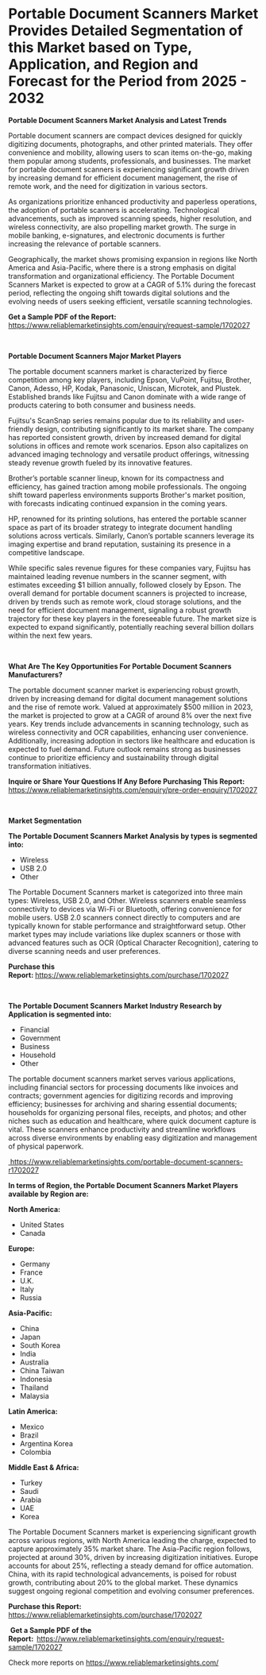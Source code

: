 <p><h1>Portable Document Scanners Market Provides Detailed Segmentation of this Market based on Type, Application, and Region and Forecast for the Period from 2025 - 2032</h1></p><p><strong>Portable Document Scanners Market Analysis and Latest Trends</strong></p>
<p><p>Portable document scanners are compact devices designed for quickly digitizing documents, photographs, and other printed materials. They offer convenience and mobility, allowing users to scan items on-the-go, making them popular among students, professionals, and businesses. The market for portable document scanners is experiencing significant growth driven by increasing demand for efficient document management, the rise of remote work, and the need for digitization in various sectors.</p><p>As organizations prioritize enhanced productivity and paperless operations, the adoption of portable scanners is accelerating. Technological advancements, such as improved scanning speeds, higher resolution, and wireless connectivity, are also propelling market growth. The surge in mobile banking, e-signatures, and electronic documents is further increasing the relevance of portable scanners.</p><p>Geographically, the market shows promising expansion in regions like North America and Asia-Pacific, where there is a strong emphasis on digital transformation and organizational efficiency. The Portable Document Scanners Market is expected to grow at a CAGR of 5.1% during the forecast period, reflecting the ongoing shift towards digital solutions and the evolving needs of users seeking efficient, versatile scanning technologies.</p></p>
<p><strong>Get a Sample PDF of the Report:&nbsp;</strong> <a href="https://www.reliablemarketinsights.com/enquiry/request-sample/1702027?utm_campaign=2456&utm_medium=2&utm_source=Github&utm_content=ia&utm_term=19022025&utm_id=portable-document-scanners">https://www.reliablemarketinsights.com/enquiry/request-sample/1702027</a></p>
<p>&nbsp;</p>
<p><strong>Portable Document Scanners Major Market Players</strong></p>
<p><p>The portable document scanners market is characterized by fierce competition among key players, including Epson, VuPoint, Fujitsu, Brother, Canon, Adesso, HP, Kodak, Panasonic, Uniscan, Microtek, and Plustek. Established brands like Fujitsu and Canon dominate with a wide range of products catering to both consumer and business needs. </p><p>Fujitsu's ScanSnap series remains popular due to its reliability and user-friendly design, contributing significantly to its market share. The company has reported consistent growth, driven by increased demand for digital solutions in offices and remote work scenarios. Epson also capitalizes on advanced imaging technology and versatile product offerings, witnessing steady revenue growth fueled by its innovative features.</p><p>Brother’s portable scanner lineup, known for its compactness and efficiency, has gained traction among mobile professionals. The ongoing shift toward paperless environments supports Brother's market position, with forecasts indicating continued expansion in the coming years.</p><p>HP, renowned for its printing solutions, has entered the portable scanner space as part of its broader strategy to integrate document handling solutions across verticals. Similarly, Canon’s portable scanners leverage its imaging expertise and brand reputation, sustaining its presence in a competitive landscape.</p><p>While specific sales revenue figures for these companies vary, Fujitsu has maintained leading revenue numbers in the scanner segment, with estimates exceeding $1 billion annually, followed closely by Epson. The overall demand for portable document scanners is projected to increase, driven by trends such as remote work, cloud storage solutions, and the need for efficient document management, signaling a robust growth trajectory for these key players in the foreseeable future. The market size is expected to expand significantly, potentially reaching several billion dollars within the next few years.</p></p>
<p>&nbsp;</p>
<p><strong>What Are The Key Opportunities For Portable Document Scanners Manufacturers?</strong></p>
<p><p>The portable document scanner market is experiencing robust growth, driven by increasing demand for digital document management solutions and the rise of remote work. Valued at approximately $500 million in 2023, the market is projected to grow at a CAGR of around 8% over the next five years. Key trends include advancements in scanning technology, such as wireless connectivity and OCR capabilities, enhancing user convenience. Additionally, increasing adoption in sectors like healthcare and education is expected to fuel demand. Future outlook remains strong as businesses continue to prioritize efficiency and sustainability through digital transformation initiatives.</p></p>
<p><strong>Inquire or Share Your Questions If Any Before Purchasing This Report:</strong> <a href="https://www.reliablemarketinsights.com/enquiry/pre-order-enquiry/1702027?utm_campaign=2456&utm_medium=2&utm_source=Github&utm_content=ia&utm_term=19022025&utm_id=portable-document-scanners">https://www.reliablemarketinsights.com/enquiry/pre-order-enquiry/1702027</a></p>
<p>&nbsp;</p>
<p><strong>Market Segmentation</strong></p>
<p><strong>The Portable Document Scanners Market Analysis by types is segmented into:</strong></p>
<p><ul><li>Wireless</li><li>USB 2.0</li><li>Other</li></ul></p>
<p><p>The Portable Document Scanners market is categorized into three main types: Wireless, USB 2.0, and Other. Wireless scanners enable seamless connectivity to devices via Wi-Fi or Bluetooth, offering convenience for mobile users. USB 2.0 scanners connect directly to computers and are typically known for stable performance and straightforward setup. Other market types may include variations like duplex scanners or those with advanced features such as OCR (Optical Character Recognition), catering to diverse scanning needs and user preferences.</p></p>
<p><strong>Purchase this Report:&nbsp;</strong><a href="https://www.reliablemarketinsights.com/purchase/1702027?utm_campaign=2456&utm_medium=2&utm_source=Github&utm_content=ia&utm_term=19022025&utm_id=portable-document-scanners">https://www.reliablemarketinsights.com/purchase/1702027</a></p>
<p>&nbsp;</p>
<p><strong>The Portable Document Scanners Market Industry Research by Application is segmented into:</strong></p>
<p><ul><li>Financial</li><li>Government</li><li>Business</li><li>Household</li><li>Other</li></ul></p>
<p><p>The portable document scanners market serves various applications, including financial sectors for processing documents like invoices and contracts; government agencies for digitizing records and improving efficiency; businesses for archiving and sharing essential documents; households for organizing personal files, receipts, and photos; and other niches such as education and healthcare, where quick document capture is vital. These scanners enhance productivity and streamline workflows across diverse environments by enabling easy digitization and management of physical paperwork.</p></p>
<p><a href="https://www.reliablemarketinsights.com/portable-document-scanners-r1702027?utm_campaign=2456&utm_medium=2&utm_source=Github&utm_content=ia&utm_term=19022025&utm_id=portable-document-scanners">&nbsp;https://www.reliablemarketinsights.com/portable-document-scanners-r1702027</a></p>
<p><strong>In terms of Region, the Portable Document Scanners Market Players available by Region are:</strong></p>
<p>
    <p> <strong> North America: </strong>
        <ul>
            <li>United States</li>
            <li>Canada</li>
        </ul>
        </p> 
    <p> <strong> Europe: </strong>
        <ul>
            <li>Germany</li>
            <li>France</li>
            <li>U.K.</li>
            <li>Italy</li>
            <li>Russia</li>
        </ul>
        </p> 
    <p> <strong> Asia-Pacific: </strong>
        <ul>
            <li>China</li>
            <li>Japan</li>
            <li>South Korea</li>
            <li>India</li>
            <li>Australia</li>
            <li>China Taiwan</li>
            <li>Indonesia</li>
            <li>Thailand</li>
            <li>Malaysia</li>
        </ul>
        </p> 
    <p> <strong> Latin America: </strong>
        <ul>
            <li>Mexico</li>
            <li>Brazil</li>
            <li>Argentina Korea</li>
            <li>Colombia</li>
        </ul>
        </p> 
    <p> <strong> Middle East & Africa: </strong>
        <ul>
            <li>Turkey</li>
            <li>Saudi</li>
            <li>Arabia</li>
            <li>UAE</li>
            <li>Korea</li>
        </ul>
    </p>
    </p>
<p><p>The Portable Document Scanners market is experiencing significant growth across various regions, with North America leading the charge, expected to capture approximately 35% market share. The Asia-Pacific region follows, projected at around 30%, driven by increasing digitization initiatives. Europe accounts for about 25%, reflecting a steady demand for office automation. China, with its rapid technological advancements, is poised for robust growth, contributing about 20% to the global market. These dynamics suggest ongoing regional competition and evolving consumer preferences.</p></p>
<p><strong>Purchase this Report: </strong><a href="https://www.reliablemarketinsights.com/purchase/1702027?utm_campaign=2456&utm_medium=2&utm_source=Github&utm_content=ia&utm_term=19022025&utm_id=portable-document-scanners">https://www.reliablemarketinsights.com/purchase/1702027</a></p>
<p>&nbsp;<strong>Get a Sample PDF of the Report:&nbsp;&nbsp;</strong><a href="https://www.reliablemarketinsights.com/enquiry/request-sample/1702027?utm_campaign=2456&utm_medium=2&utm_source=Github&utm_content=ia&utm_term=19022025&utm_id=portable-document-scanners">https://www.reliablemarketinsights.com/enquiry/request-sample/1702027</a></p>
<p><strong></strong></p>
<p>Check more reports on <a href="https://www.reliablemarketinsights.com/?utm_campaign=2456&utm_medium=2&utm_source=Github&utm_content=ia&utm_term=19022025&utm_id=portable-document-scanners">https://www.reliablemarketinsights.com/</a></p>